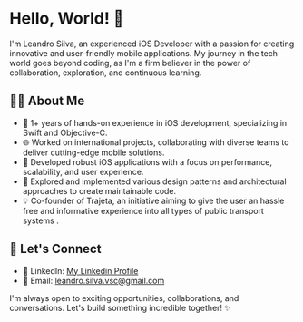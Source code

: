 # Hello, World! 👋

I'm Leandro Silva, an experienced iOS Developer with a passion for creating innovative and user-friendly mobile applications. My journey in the tech world goes beyond coding, as I'm a firm believer in the power of collaboration, exploration, and continuous learning.

## 👨‍💻 About Me

- 🚀 1+ years of hands-on experience in iOS development, specializing in Swift and Objective-C.
- 🌐 Worked on international projects, collaborating with diverse teams to deliver cutting-edge mobile solutions.
- 📱 Developed robust iOS applications with a focus on performance, scalability, and user experience.
- 🤖 Explored and implemented various design patterns and architectural approaches to create maintainable code.
- 💡 Co-founder of Trajeta, an initiative aiming to give the user an hassle free and informative experience into all types of public transport systems .

## 🌟 Let's Connect

- 🔗 LinkedIn: [My Linkedin Profile](https://www.linkedin.com/in/leandro-silva-mad/)
- 📧 Email: leandro.silva.vsc@gmail.com

I'm always open to exciting opportunities, collaborations, and conversations. Let's build something incredible together! ✨
